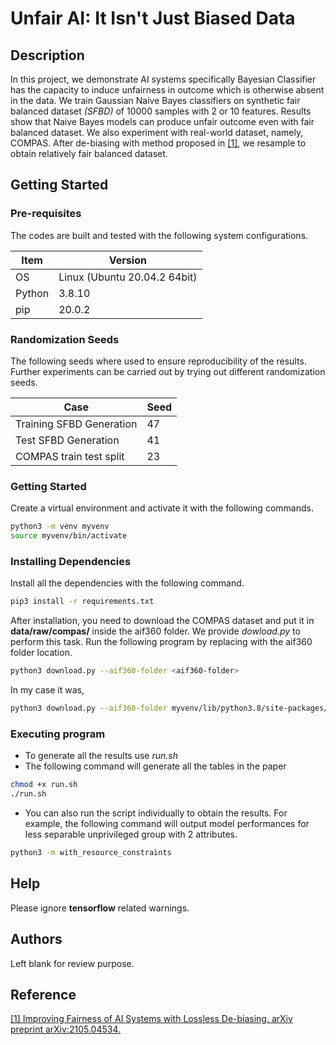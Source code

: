 # Unfair AI: It Isn't Just Biased Data

## Description

In this project, we demonstrate AI systems specifically Bayesian 
Classifier has the capacity to induce unfairness in outcome which
is otherwise absent in the data. We train Gaussian Naive Bayes
classifiers on synthetic fair balanced dataset *(SFBD)* of 10000
samples with 2 or 10 features. Results show that Naive Bayes models
can produce unfair outcome even with fair balanced dataset. We 
also experiment with real-world dataset, namely, COMPAS. After
de-biasing with method proposed in [[1]](#1), we resample to obtain 
relatively fair balanced dataset.

## Getting Started

### Pre-requisites

The codes are built and tested with the following 
system configurations.

|  Item   |  Version                      |
| ------- | ------------------------------|
| OS      | Linux (Ubuntu 20.04.2 64bit)  |
| Python  | 3.8.10                        |
| pip     |  20.0.2                             |

### Randomization Seeds
The following seeds where used to ensure reproducibility of the results. Further experiments can be carried out by trying out different randomization seeds.

|  Case                         |  Seed    |
| ------- | ------------------------------|
| Training SFBD Generation      |   47  |
| Test SFBD Generation          |   41  |
| COMPAS train test split       |   23  |

### Getting Started

Create a virtual environment and activate it with the following
commands.

```bash
python3 -m venv myvenv
source myvenv/bin/activate
```

### Installing Dependencies

Install all the dependencies with the following command.

```bash
pip3 install -r requirements.txt
```

After installation, you need to download the COMPAS dataset
and put it in **data/raw/compas/** inside the aif360 folder. We provide 
*dowload.py* to perform this task. Run the following program
by replacing *<aif360-folder>* with the aif360 folder location.

```bash
python3 download.py --aif360-folder <aif360-folder>
```
In my case it was,
```bash
python3 download.py --aif360-folder myvenv/lib/python3.8/site-packages/aif360/
```


### Executing program

* To generate all the results use *run.sh*
* The following command will generate all the tables in the paper
```bash
chmod +x run.sh
./run.sh
```

* You can also run the script individually to obtain the results.
For example, the following command will output model performances
for less separable unprivileged group with 2 attributes.
```bash
python3 -m with_resource_constraints
```
## Help

Please ignore **tensorflow** related warnings.

## Authors

Left blank for review purpose.

## Reference
<a id="1" href="https://arxiv.org/abs/2105.04534">[1]
Improving Fairness of AI Systems with Lossless De-biasing. arXiv preprint arXiv:2105.04534.</a> 